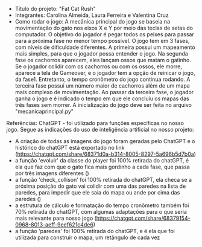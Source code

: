 - Titulo do projeto: "Fat Cat Rush"
- Integrantes: Carolina Almeida, Laura Ferreira e Valentina Cruz
- Como rodar o jogo: A mecânica principal do jogo se baseia na movimentação do gato nos eixos X e Y por meio das teclas de setas do computador. O 
objetivo do jogador é pegar todos os peixes para passar para a próxima fase no menor tempo possível. O jogo tem em 3 fases, com níveis de dificuldade diferentes. A primeira possui um mapeamento mais simples, para que o jogador possa entender o jogo. Na segunda fase os cachorros aparecem, eles lançam ossos que matam o gatinho. Se o jogador colidir com os cachorros ou com os ossos, ele morre, aparece a tela de Gameover, e o jogador tem a opção de reinicar o  jogo, da fase1. Entretanto, o tempo cronômetro do jogo continua rodando. A terceira fase possui um número maior de cachorros além de um mapa mais complexo de movimentação. Ao passar da terceira fase, o jogador ganha o jogo e é indicado o tempo em que ele concluiu os mapas das três fases sem morrer.
A inicialização do jogo deve ser feita no arquivo "mecanicaprincipal.py"

Referências:
ChatGPT - foi utilizado para funções específicas no nosso jogo. Segue as indicações do uso de inteligência artificial no nosso projeto:
- A criação de todas as imagens do jogo foram geradas pelo ChatGPT e o histórico do chatGPT está exportado no link (https://chatgpt.com/share/68371d0a-b314-8005-8297-5a696b5d7b0a)
- a função 'evoluir' da classe do player foi 100% retirada do chatGPT, é ela que faz com que o gato fica mais gordinho a cada fase, que passa por três imagens diferentes ()
- a função 'check_collison' foi 100% retirada do chatGPT, ela checa se a próxima posição do gato vai colidir com uma das paredes na lista de paredes, para impedir que ele saia do mapa ou ande por cima das paredes ()
- a estrutura de cálculo e formatação do tempo cronômetro também foi 70% retirada do chatGPT, com algumas adaptações para o que seria mais relevante para nosso jogo (https://chatgpt.com/share/68379154-0968-8013-aeff-9eef621c4de6)
- a função 'paredes' foi 100% retirada do chatGPT, e é ela que foi utilizada para construir o mapa, um retângulo de cada vez 
